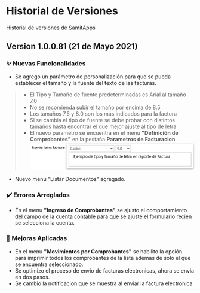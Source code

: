# Historial de Versiones

Historial de versiones de SamitApps

## Version 1.0.0.81 (21 de Mayo 2021)

### ✨ Nuevas Funcionalidades

* Se agrego un parámetro de personalización para que se pueda establecer el tamaño y la fuente del texto de las facturas.
> - El Tipo y Tamaño de fuente predeterminadas es Arial al tamaño 7.0
> - No se recomienda subir el tamaño por encima de 8.5
> - Los tamaños 7.5 y 8.0 son los más indicados para la factura
> - Si se cambia el tipo de fuente se debe probar con distintos
tamaños hasta encontrar el que mejor ajuste al tipo de letra
> - El nuevo parametro se encuentra en el menu **"Definición de Comprobantes"** en la pestaña **Parametros de Facturacion**.\
> ![Cambio Tipo Letra](_images/versions/1.0.0.81/CambioTipoLetra.png)

- Nuevo menu "Listar Documentos" agregado.

### ✔️ Errores Arreglados

- En el menu **"Ingreso de Comprobantes"** se ajusto el comportamiento del campo de la cuenta contable para que se ajuste el formulario recien se selecciona la cuenta.

### 🔨 Mejoras Aplicadas

- En el menu **"Movimientos por Comprobantes"** se habilito la opción para imprimir todos los comprobantes de la lista ademas de solo el que se encuentra seleccionado.
- Se optimizo el proceso de envio de facturas electronicas, ahora se envia en dos pasos.
- Se cambio la notificacion que se muestra al enviar la factura electronica.